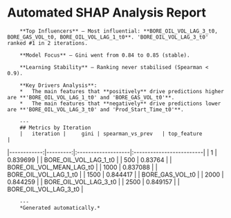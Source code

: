 # Automated SHAP Analysis Report

        **Top Influencers** – Most influential: **BORE_OIL_VOL_LAG_3_t0, BORE_GAS_VOL_t0, BORE_OIL_VOL_LAG_1_t0**. 'BORE_OIL_VOL_LAG_3_t0' ranked #1 in 2 iterations.

        **Model Focus** – Gini went from 0.84 to 0.85 (stable).

        **Learning Stability** – Ranking never stabilised (Spearman < 0.9).

        **Key Drivers Analysis**:
        *   The main features that **positively** drive predictions higher are **'BORE_OIL_VOL_LAG_1_t0' and 'BORE_GAS_VOL_t0'**.
        *   The main features that **negatively** drive predictions lower are **'BORE_OIL_VOL_LAG_3_t0' and 'Prod_Start_Time_t0'**.

        ---
        ## Metrics by Iteration
        |   iteration |     gini | spearman_vs_prev   | top_feature              |
|------------:|---------:|:-------------------|:-------------------------|
|           1 | 0.839699 |                    | BORE_OIL_VOL_LAG_1_t0    |
|         500 | 0.83764  |                    | BORE_OIL_VOL_MEAN_LAG_t0 |
|        1000 | 0.837088 |                    | BORE_OIL_VOL_LAG_1_t0    |
|        1500 | 0.844417 |                    | BORE_GAS_VOL_t0          |
|        2000 | 0.844259 |                    | BORE_OIL_VOL_LAG_3_t0    |
|        2500 | 0.849157 |                    | BORE_OIL_VOL_LAG_3_t0    |

        ---
        *Generated automatically.*